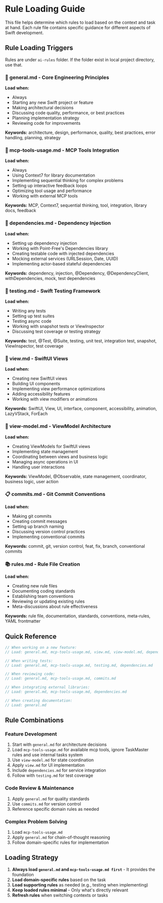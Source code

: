 # Rule Loading Guide

This file helps determine which rules to load based on the context and task at hand. Each rule file contains specific guidance for different aspects of Swift development.

## Rule Loading Triggers

Rules are under `ai-rules` folder. If the folder exist in local project directory, use that.

### 📝 general.md - Core Engineering Principles
**Load when:**
- Always
- Starting any new Swift project or feature
- Making architectural decisions
- Discussing code quality, performance, or best practices
- Planning implementation strategy
- Reviewing code for improvements

**Keywords:** architecture, design, performance, quality, best practices, error handling, planning, strategy

### 🔧 mcp-tools-usage.md - MCP Tools Integration
**Load when:**
- Always
- Using Context7 for library documentation
- Implementing sequential thinking for complex problems
- Setting up interactive feedback loops
- Optimizing tool usage and performance
- Working with external MCP tools

**Keywords:** MCP, Context7, sequential thinking, tool, integration, library docs, feedback

### 🧩 dependencies.md - Dependency Injection
**Load when:**
- Setting up dependency injection
- Working with Point-Free's Dependencies library
- Creating testable code with injected dependencies
- Mocking external services (URLSession, Date, UUID)
- Implementing actor-based stateful dependencies

**Keywords:** dependency, injection, @Dependency, @DependencyClient, withDependencies, mock, test dependencies

### 🧪 testing.md - Swift Testing Framework
**Load when:**
- Writing any tests
- Setting up test suites
- Testing async code
- Working with snapshot tests or ViewInspector
- Discussing test coverage or testing strategy

**Keywords:** test, @Test, @Suite, testing, unit test, integration test, snapshot, ViewInspector, test coverage

### 🎨 view.md - SwiftUI Views
**Load when:**
- Creating new SwiftUI views
- Building UI components
- Implementing view performance optimizations
- Adding accessibility features
- Working with view modifiers or animations

**Keywords:** SwiftUI, View, UI, interface, component, accessibility, animation, LazyVStack, ForEach

### 🎯 view-model.md - ViewModel Architecture
**Load when:**
- Creating ViewModels for SwiftUI views
- Implementing state management
- Coordinating between views and business logic
- Managing async operations in UI
- Handling user interactions

**Keywords:** ViewModel, @Observable, state management, coordinator, business logic, user action

### 📋 commits.md - Git Commit Conventions
**Load when:**
- Making git commits
- Creating commit messages
- Setting up branch naming
- Discussing version control practices
- Implementing conventional commits

**Keywords:** commit, git, version control, feat, fix, branch, conventional commits

### 📚 rules.md - Rule File Creation
**Load when:**
- Creating new rule files
- Documenting coding standards
- Establishing team conventions
- Reviewing or updating existing rules
- Meta-discussions about rule effectiveness

**Keywords:** rule file, documentation, standards, conventions, meta-rules, YAML frontmatter

## Quick Reference

```swift
// When working on a new feature:
// Load: general.md, mcp-tools-usage.md, view.md, view-model.md, dependencies.md

// When writing tests:
// Load: general.md, mcp-tools-usage.md, testing.md, dependencies.md

// When reviewing code:
// Load: general.md, mcp-tools-usage.md, commits.md

// When integrating external libraries:
// Load: general.md, mcp-tools-usage.md, dependencies.md

// When creating documentation:
// Load: general.md
```

## Rule Combinations

### Feature Development
1. Start with `general.md` for architecture decisions
2. Load `mcp-tools-usage.md` for available mcp tools, ignore TaskMaster rules and use internal tasks system
3. Use `view-model.md` for state coordination
4. Apply `view.md` for UI implementation
5. Include `dependencies.md` for service integration
6. Follow with `testing.md` for test coverage

### Code Review & Maintenance
1. Apply `general.md` for quality standards
2. Use `commits.md` for version control
3. Reference specific domain rules as needed

### Complex Problem Solving
1. Load `mcp-tools-usage.md` 
2. Apply `general.md` for chain-of-thought reasoning
3. Follow domain-specific rules for implementation

## Loading Strategy

1. **Always load `general.md` and `mcp-tools-usage.md first`** - It provides the foundation
2. **Load domain-specific rules** based on the task
3. **Load supporting rules** as needed (e.g., testing when implementing)
4. **Keep loaded rules minimal** - Only what's directly relevant
5. **Refresh rules** when switching contexts or tasks
